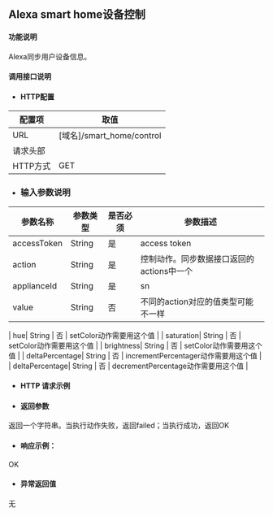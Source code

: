 ## Alexa smart home设备控制

#### 功能说明

Alexa同步用户设备信息。

#### 调用接口说明

* #### HTTP配置

| 配置项 | 取值 |
| --- | --- |
| URL | \[域名\]/smart_home/control|
| 请求头部 |  |
| HTTP方式 | GET|

* ### 输入参数说明

| 参数名称 | 参数类型 | 是否必须 | 参数描述 |
| --- | --- | --- | --- |
| accessToken| String| 是 | access token|
| action| String| 是 |控制动作。同步数据接口返回的actions中一个|
| applianceId| String| 是 | sn |
| value | String | 否   | 不同的action对应的值类型可能不一样|

| hue| String | 否 |  setColor动作需要用这个值  |
| saturation| String | 否 |  setColor动作需要用这个值 |
| brightness| String | 否 | setColor动作需要用这个值   |
| deltaPercentage| String | 否 | incrementPercentager动作需要用这个值  |
| deltaPercentage| String | 否 | decrementPercentage动作需要用这个值 |









* #### HTTP 请求示例



* #### 返回参数
返回一个字符串。当执行动作失败，返回failed；当执行成功，返回OK


* #### 响应示例：

OK

* #### 异常返回值
无


